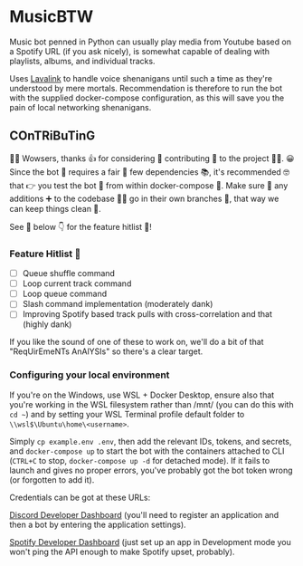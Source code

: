 # MusicBTW
Music bot penned in Python can usually play media from Youtube based on a Spotify URL (if you ask nicely), is somewhat capable of dealing with playlists, albums, 
and individual tracks.

Uses [Lavalink](https://github.com/freyacodes/Lavalink)
to handle voice shenanigans until such a time as they're understood by mere mortals.
Recommendation is therefore to run the bot with the supplied docker-compose
configuration, as this will save you the pain of local networking shenanigans.

## COnTRiBuTinG
🙌🙌 Wowsers, thanks 👍 for considering 🤔 contributing 📑 to the project 👷‍♂️.
😀 Since the bot 🤖 requires a fair 🎡 few dependencies 📚, it's recommended 🤓
that 👉 you test the bot 🤖 from within docker-compose 🐳.
Make sure 🤗 any additions ➕ to the codebase 👨‍💻 go in their own branches 🌳,
that way we can keep things clean 🧹.

See 👀 below 👇 for the feature hitlist 🎯!

### Feature Hitlist 🎯
- [ ] Queue shuffle command
- [ ] Loop current track command
- [ ] Loop queue command
- [ ] Slash command implementation (moderately dank)
- [ ] Improving Spotify based track pulls with cross-correlation and that (highly dank)

If you like the sound of one of these to work on, we'll do a bit of that "ReqUirEmeNTs AnAlYSIs" so there's a clear target.

### Configuring your local environment
If you're on the Windows, use WSL + Docker Desktop, ensure also that you're
working in the WSL filesystem rather than /mnt/ (you can do this with `cd ~`)
and by setting your WSL Terminal profile default folder to `\\wsl$\Ubuntu\home\<username>`. 

Simply `cp example.env .env`, then add the relevant IDs, tokens, and secrets, and
`docker-compose up` to start the bot with the containers attached to CLI 
(`CTRL+C` to stop, `docker-compose up -d` for detached mode).
If it fails to launch and gives no proper errors, you've probably got the bot token
wrong (or forgotten to add it).

Credentials can be got at these URLs:

[Discord Developer Dashboard](https://discord.com/developers/applications/)
(you'll need to register an application and then a bot by entering the 
application settings).

[Spotify Developer Dashboard](https://developer.spotify.com/dashboard/)
(just set up an app in Development mode you won't ping the API enough to make
Spotify upset, probably).